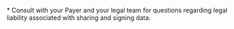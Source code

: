 \* Consult with your Payer and your legal team for questions regarding legal liability associated with sharing and signing data.